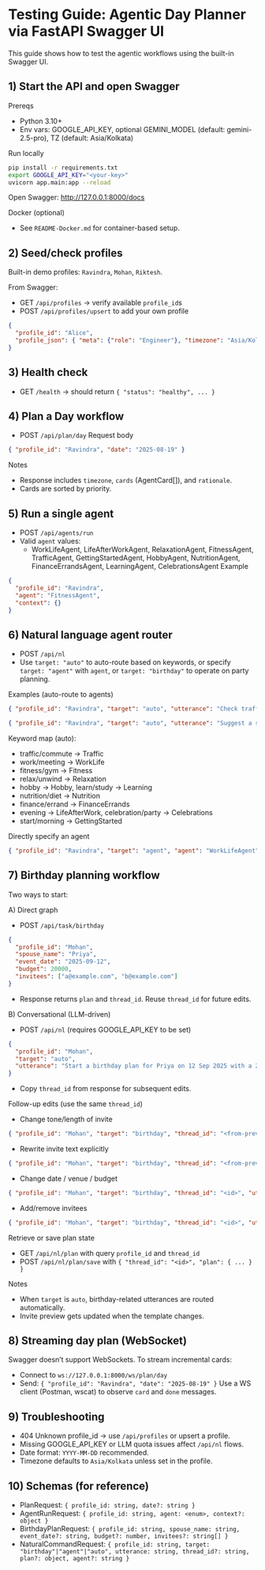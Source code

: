 # Testing Guide: Agentic Day Planner via FastAPI Swagger UI

This guide shows how to test the agentic workflows using the built-in Swagger UI.

## 1) Start the API and open Swagger

Prereqs
- Python 3.10+
- Env vars: GOOGLE_API_KEY, optional GEMINI_MODEL (default: gemini-2.5-pro), TZ (default: Asia/Kolkata)

Run locally
```bash
pip install -r requirements.txt
export GOOGLE_API_KEY="<your-key>"
uvicorn app.main:app --reload
```
Open Swagger: http://127.0.0.1:8000/docs

Docker (optional)
- See `README-Docker.md` for container-based setup.

## 2) Seed/check profiles

Built-in demo profiles: `Ravindra`, `Mohan`, `Riktesh`.

From Swagger:
- GET `/api/profiles` → verify available `profile_id`s
- POST `/api/profiles/upsert` to add your own profile
```json
{
  "profile_id": "Alice",
  "profile_json": { "meta": {"role": "Engineer"}, "timezone": "Asia/Kolkata", "days": {"Day_1": {"09:00": "Standup"}} }
}
```

## 3) Health check
- GET `/health` → should return `{ "status": "healthy", ... }`

## 4) Plan a Day workflow
- POST `/api/plan/day`
Request body
```json
{ "profile_id": "Ravindra", "date": "2025-08-19" }
```
Notes
- Response includes `timezone`, `cards` (AgentCard[]), and `rationale`.
- Cards are sorted by priority.

## 5) Run a single agent
- POST `/api/agents/run`
- Valid `agent` values:
  - WorkLifeAgent, LifeAfterWorkAgent, RelaxationAgent, FitnessAgent, TrafficAgent, GettingStartedAgent, HobbyAgent, NutritionAgent, FinanceErrandsAgent, LearningAgent, CelebrationsAgent
Example
```json
{
  "profile_id": "Ravindra",
  "agent": "FitnessAgent",
  "context": {}
}
```

## 6) Natural language agent router
- POST `/api/nl`
- Use `target: "auto"` to auto-route based on keywords, or specify `target: "agent"` with `agent`, or `target: "birthday"` to operate on party planning.

Examples (auto-route to agents)
```json
{ "profile_id": "Ravindra", "target": "auto", "utterance": "Check traffic for my evening commute." }
```
```json
{ "profile_id": "Ravindra", "target": "auto", "utterance": "Suggest a short gym routine." }
```
Keyword map (auto):
- traffic/commute → Traffic
- work/meeting → WorkLife
- fitness/gym → Fitness
- relax/unwind → Relaxation
- hobby → Hobby, learn/study → Learning
- nutrition/diet → Nutrition
- finance/errand → FinanceErrands
- evening → LifeAfterWork, celebration/party → Celebrations
- start/morning → GettingStarted

Directly specify an agent
```json
{ "profile_id": "Ravindra", "target": "agent", "agent": "WorkLifeAgent", "utterance": "Plan my work block" }
```

## 7) Birthday planning workflow
Two ways to start:

A) Direct graph
- POST `/api/task/birthday`
```json
{
  "profile_id": "Mohan",
  "spouse_name": "Priya",
  "event_date": "2025-09-12",
  "budget": 20000,
  "invitees": ["a@example.com", "b@example.com"]
}
```
- Response returns `plan` and `thread_id`. Reuse `thread_id` for future edits.

B) Conversational (LLM-driven)
- POST `/api/nl` (requires GOOGLE_API_KEY to be set)
```json
{
  "profile_id": "Mohan",
  "target": "auto",
  "utterance": "Start a birthday plan for Priya on 12 Sep 2025 with a 20k budget and invite a@example.com, b@example.com"
}
```
- Copy `thread_id` from response for subsequent edits.

Follow-up edits (use the same `thread_id`)
- Change tone/length of invite
```json
{ "profile_id": "Mohan", "target": "birthday", "thread_id": "<from-previous>", "utterance": "Make the invite more formal and short" }
```
- Rewrite invite text explicitly
```json
{ "profile_id": "Mohan", "target": "birthday", "thread_id": "<from-previous>", "utterance": "Use this exact invite: Hi {name}, join us on {date} at {venue}. RSVP: {rsvp}" }
```
- Change date / venue / budget
```json
{ "profile_id": "Mohan", "target": "birthday", "thread_id": "<id>", "utterance": "Change the venue to The Oberoi" }
```
- Add/remove invitees
```json
{ "profile_id": "Mohan", "target": "birthday", "thread_id": "<id>", "utterance": "Add invitees c@example.com, d@example.com" }
```

Retrieve or save plan state
- GET `/api/nl/plan` with query `profile_id` and `thread_id`
- POST `/api/nl/plan/save` with `{ "thread_id": "<id>", "plan": { ... } }`

Notes
- When `target` is `auto`, birthday-related utterances are routed automatically.
- Invite preview gets updated when the template changes.

## 8) Streaming day plan (WebSocket)
Swagger doesn’t support WebSockets. To stream incremental cards:
- Connect to `ws://127.0.0.1:8000/ws/plan/day`
- Send: `{ "profile_id": "Ravindra", "date": "2025-08-19" }`
Use a WS client (Postman, wscat) to observe `card` and `done` messages.

## 9) Troubleshooting
- 404 Unknown profile_id → use `/api/profiles` or upsert a profile.
- Missing GOOGLE_API_KEY or LLM quota issues affect `/api/nl` flows.
- Date format: `YYYY-MM-DD` recommended.
- Timezone defaults to `Asia/Kolkata` unless set in the profile.

## 10) Schemas (for reference)
- PlanRequest: `{ profile_id: string, date?: string }`
- AgentRunRequest: `{ profile_id: string, agent: <enum>, context?: object }`
- BirthdayPlanRequest: `{ profile_id: string, spouse_name: string, event_date?: string, budget?: number, invitees?: string[] }`
- NaturalCommandRequest: `{ profile_id: string, target: "birthday"|"agent"|"auto", utterance: string, thread_id?: string, plan?: object, agent?: string }`
